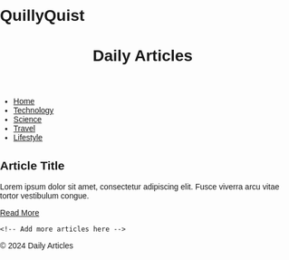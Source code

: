 # QuillyQuist
<!DOCTYPE html>
<html lang="en">
<head>
  <meta charset="UTF-8">
  <meta name="viewport" content="width=device-width, initial-scale=1.0">
  <title>Daily Articles</title>
  <style>
    body {
  font-family: Arial, sans-serif;
  margin: 0;
  padding: 0;
}

header {
  background: linear-gradient(to bottom right, #4e54c8, #8f94fb);
  color: white;
  text-align: center;
  padding: 20px;
}

nav ul {
  list-style-type: none;
  margin: 0;
  padding: 0;
  text-align: center;
}

nav ul li {
  display: inline;
  margin: 0 10px;
}

nav ul li a {
  text-decoration: none;
  color: #333;
}

main {
  padding: 20px;
}

article {
  background-color: #f9f9f9;
  border-radius: 5px;
  padding: 20px;
  margin-bottom: 20px;
}

article h2 {
  color: #333;
}

article p {
  color: #666;
}

article a {
  display: block;
  text-align: right;
  color: #4e54c8;
  text-decoration: none;
}
article a:hover {
  text-decoration: underline;
}

footer {
  background: linear-gradient(to bottom right, #4e54c8, #8f94fb);
  color: white;
  text-align: center;
  padding: 10px;
  position: fixed;
  bottom: 0;
  width: 100%;
}
  </style>
</head>
<body>
  <header>
    <h1>Daily Articles</h1>
  </header>

  <nav>
    <ul>
      <li><a href="#">Home</a></li>
      <li><a href="#">Technology</a></li>
      <li><a href="#">Science</a></li>
      <li><a href="#">Travel</a></li>
      <li><a href="#">Lifestyle</a></li>
    </ul>
  </nav>

  <main>
    <article>
      <h2>Article Title</h2>
      <p>Lorem ipsum dolor sit amet, consectetur adipiscing elit. Fusce viverra arcu vitae tortor vestibulum congue.</p>
      <a href="#">Read More</a>
    </article>

    <!-- Add more articles here -->

  </main>

  <footer>
    <p>&copy; 2024 Daily Articles</p>
  </footer>
</body>
</html>

